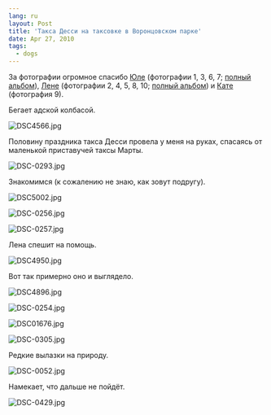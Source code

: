 ```yaml
---
lang: ru
layout: Post
title: 'Такса Десси на таксовке в Воронцовском парке'
date: Apr 27, 2010
tags:
  - dogs
---
```


За фотографии огромное спасибо [Юле](http://ph-t-grapher.livejournal.com) (фотографии 1, 3, 6, 7; [полный альбом](http://community.livejournal.com/ru_taksa/2528593.html)), [Лене](http://karuselka.livejournal.com/) (фотографии 2, 4, 5, 8, 10; [полный альбом](http://community.livejournal.com/ru_taksa/2529146.html)) и [Кате](http://melkiy-taks.livejournal.com/) (фотография 9).

Бегает адской колбасой.

![DSC4566.jpg](upload://DSC4566.jpg)

<!--more-->

Половину праздника такса Десси провела у меня на руках, спасаясь от маленькой приставучей таксы Марты.

![DSC-0293.jpg](upload://DSC-0293.jpg)

Знакомимся (к сожалению не знаю, как зовут подругу).

![DSC5002.jpg](upload://DSC5002.jpg)

![DSC-0256.jpg](upload://DSC-0256.jpg)

![DSC-0257.jpg](upload://DSC-0257.jpg)

Лена спешит на помощь.

![DSC4950.jpg](upload://DSC4950.jpg)

Вот так примерно оно и выглядело.

![DSC4896.jpg](upload://DSC4896.jpg)

![DSC-0254.jpg](upload://DSC-0254.jpg)

![DSC01676.jpg](upload://DSC01676.jpg)

![DSC-0305.jpg](upload://DSC-0305.jpg)

Редкие вылазки на природу.

![DSC-0052.jpg](upload://DSC-0052.jpg)

Намекает, что дальше не пойдёт.

![DSC-0429.jpg](upload://DSC-0429.jpg)
